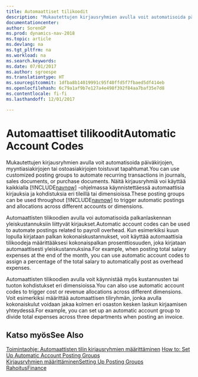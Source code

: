 ```yaml
---
title: Automaattiset tilikoodit
description: "Mukautettujen kirjausryhmien avulla voit automatisoida päiväkirjojen, myyntiasiakirjojen tai ostoasiakirjojen toistuvat tapahtumat."
documentationcenter: 
author: SorenGP
ms.prod: dynamics-nav-2018
ms.topic: article
ms.devlang: na
ms.tgt_pltfrm: na
ms.workload: na
ms.search.keywords: 
ms.date: 07/01/2017
ms.author: sgroespe
ms.translationtype: HT
ms.sourcegitcommit: 1dfba8b14019991c95f40ffd5f7fbaed5df414eb
ms.openlocfilehash: 6c79a1af9b7e127a4e498f392f84aa7baf35e7d8
ms.contentlocale: fi-fi
ms.lasthandoff: 12/01/2017

---
```

# <a name="automatic-account-codes"></a><span data-ttu-id="75e72-103">Automaattiset tilikoodit</span><span class="sxs-lookup"><span data-stu-id="75e72-103">Automatic Account Codes</span></span>
<span data-ttu-id="75e72-104">Mukautettujen kirjausryhmien avulla voit automatisoida päiväkirjojen, myyntiasiakirjojen tai ostoasiakirjojen toistuvat tapahtumat.</span><span class="sxs-lookup"><span data-stu-id="75e72-104">You can use customized posting groups to automate recurring transactions in journals, sales documents, or purchase documents.</span></span> <span data-ttu-id="75e72-105">Näitä kirjausryhmiä voi käyttää kaikkialla [!INCLUDE[navnow](../../includes/navnow_md.md)] -ohjelmassa käynnistettäessä automaattisia kirjauksia ja kohdistuksia eri tileillä tai dimensioissa.</span><span class="sxs-lookup"><span data-stu-id="75e72-105">These posting groups can be used throughout [!INCLUDE[navnow](../../includes/navnow_md.md)] to trigger automatic postings and allocations across different accounts or dimensions.</span></span>  

<span data-ttu-id="75e72-106">Automaattisten tilikoodien avulla voi automatisoida palkanlaskennan yleiskustannuksiin liittyvät kirjaukset.</span><span class="sxs-lookup"><span data-stu-id="75e72-106">Automatic account codes can be used to automate postings related to payroll overhead.</span></span> <span data-ttu-id="75e72-107">Kun esimerkiksi kuun lopulla kirjataan palkan kokonaiskustannukset, voit käyttää automaattisia tilikoodeja määrittääksesi kokonaispalkan prosenttiosuuden, joka kirjataan automaattisesti yleiskustannuksina.</span><span class="sxs-lookup"><span data-stu-id="75e72-107">For example, when posting total salary expenses at the end of the month, you can use automatic account codes to assign a percentage of the total salary to automatically post as overhead expenses.</span></span>  

<span data-ttu-id="75e72-108">Automaattisten tilikoodien avulla voit käynnistää myös kustannusten tai tuoton kohdistukset eri dimensioissa.</span><span class="sxs-lookup"><span data-stu-id="75e72-108">You can also use automatic account codes to trigger cost or revenue allocations across different dimensions.</span></span> <span data-ttu-id="75e72-109">Voit esimerkiksi määrittää automaattisen tiliryhmän, jonka avulla kokonaiskulut voidaan jakaa kolmen eri osaston kesken laskun kirjaamisen yhteydessä.</span><span class="sxs-lookup"><span data-stu-id="75e72-109">For example, you can set up an automatic account group to divide total expenses across three departments when posting an invoice.</span></span>  

## <a name="see-also"></a><span data-ttu-id="75e72-110">Katso myös</span><span class="sxs-lookup"><span data-stu-id="75e72-110">See Also</span></span>  
<span data-ttu-id="75e72-111">[Toimintaohje: Automaattisten tilin kirjausryhmien määrittäminen](how-to-set-up-automatic-account-posting-groups.md) </span><span class="sxs-lookup"><span data-stu-id="75e72-111">[How to: Set Up Automatic Account Posting Groups](how-to-set-up-automatic-account-posting-groups.md) </span></span>  
[<span data-ttu-id="75e72-112">Kirjausryhmien määrittäminen</span><span class="sxs-lookup"><span data-stu-id="75e72-112">Setting Up Posting Groups</span></span>](../../finance-posting-groups.md)  
[<span data-ttu-id="75e72-113">Rahoitus</span><span class="sxs-lookup"><span data-stu-id="75e72-113">Finance</span></span>](../../finance.md)  

